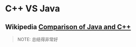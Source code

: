 # C++ VS Java



## Wikipedia [Comparison of Java and C++](https://infogalactic.com/info/Comparison_of_Java_and_C%2B%2B)

> NOTE: 总结得非常好